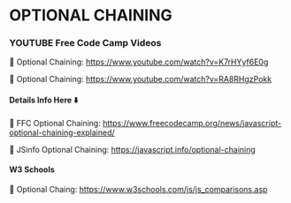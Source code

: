 # OPTIONAL CHAINING 

### YOUTUBE Free Code Camp Videos 

🚀 Optional Chaining: https://www.youtube.com/watch?v=K7rHYyf6E0g

🚀 Optional Chaining: https://www.youtube.com/watch?v=RA8RHgzPokk

#### Details Info Here ⬇️

🚀 FFC Optional Chaining: https://www.freecodecamp.org/news/javascript-optional-chaining-explained/

🚀 JSinfo Optional Chaining: https://javascript.info/optional-chaining


#### W3 Schools

🚀 Optional Chaing: https://www.w3schools.com/js/js_comparisons.asp
